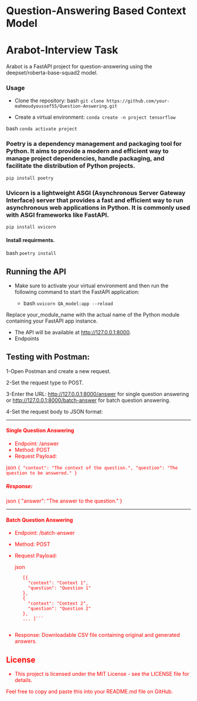 # Question-Answering Based Context Model 
# Arabot-Interview Task

Arabot is a FastAPI project for question-answering using the deepset/roberta-base-squad2 model.

### Usage
* Clone the repository:
   bash ``` git clone https://github.com/your-mahmoudyoussef55/Question-Answering.git ```


* Create a virtual environment:
```conda create -n project tensorflow```




bash ``` conda activate project ```



### Poetry is a dependency management and packaging tool for Python. It aims to provide a modern and efficient way to manage project dependencies, handle packaging, and facilitate the distribution of Python projects.


``` pip install poetry ```


### Uvicorn is a lightweight ASGI (Asynchronous Server Gateway Interface) server that provides a fast and efficient way to run asynchronous web applications in Python. It is commonly used with ASGI frameworks like FastAPI.

``` pip install uvicorn ```


#### Install requirments.
  
bash ``` poetry install ```



## Running the API

* Make sure to activate your virtual environment and then run the following command to start the FastAPI application:

     * bash ``` uvicorn QA_model:app --reload ```

Replace your_module_name with the actual name of the Python module containing your FastAPI app instance.

* The API will be available at http://127.0.0.1:8000.
* Endpoints

## Testing with Postman:
1-Open Postman and create a new request.

2-Set the request type to POST.

3-Enter the URL: http://127.0.0.1:8000/answer for single question answering or http://127.0.0.1:8000/batch-answer for batch question answering.

4-Set the request body to JSON format:

-----------------------------------------------

#### <font color="red"> Single Question Answering

* Endpoint: /answer
* Method: POST
* Request Payload:

json ```
   {
  "context": "The context of the question.",
  "question": "The question to be answered."
} ```

##### Response:

 json
 {
      "answer": "The answer to the question."
}   


-----------------------------------


#### <font color="red"> Batch Question Answering

* Endpoint: /batch-answer
* Method: POST
* Request Payload:

    json
   ``` 
      [{
        "context": "Context 1",
        "question": "Question 1"
      },
      {
        "context": "Context 2",
        "question": "Question 2"
      },
      ... ]```


* Response: Downloadable CSV file containing original and generated answers.

## License

- This project is licensed under the MIT License - see the LICENSE file for details.


Feel free to copy and paste this into your README.md file on GitHub.

